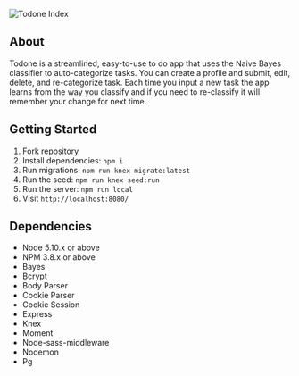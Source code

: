 ![Todone Index](https://github.com/typeoh/todone/blob/master/public/images/todone_index.png)

## About

Todone is a streamlined, easy-to-use to do app that uses the Naive Bayes classifier to auto-categorize tasks. 
You can create a profile and submit, edit, delete, and re-categorize task. 
Each time you input a new task the app learns from the way you classify and if you need to re-classify it will remember your change for next time. 

## Getting Started

1. Fork repository
2. Install dependencies: `npm i`
3. Run migrations: `npm run knex migrate:latest`
4. Run the seed: `npm run knex seed:run`
5. Run the server: `npm run local`
6. Visit `http://localhost:8080/`

## Dependencies

- Node 5.10.x or above
- NPM 3.8.x or above
- Bayes 
- Bcrypt
- Body Parser
- Cookie Parser
- Cookie Session
- Express
- Knex
- Moment
- Node-sass-middleware
- Nodemon
- Pg
